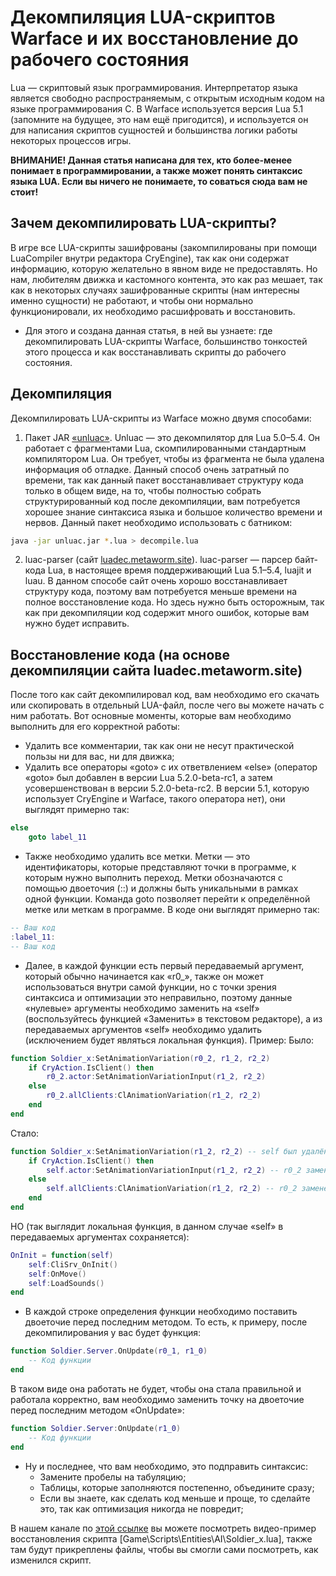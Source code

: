 # Декомпиляция LUA-скриптов Warface и их восстановление до рабочего состояния

Lua — скриптовый язык программирования. Интерпретатор языка является свободно распространяемым, с открытым исходным кодом на языке программирования C. В Warface используется версия Lua 5.1 (запомните на будущее, это нам ещё пригодится), и используется он для написания скриптов сущностей и большинства логики работы некоторых процессов игры.

**ВНИМАНИЕ! Данная статья написана для тех, кто более-менее понимает в программировании, а также может понять синтаксис языка LUA. Если вы ничего не понимаете, то соваться сюда вам не стоит!**

## Зачем декомпилировать LUA-скрипты?

В игре все LUA-скрипты зашифрованы (закомпилированы при помощи LuaCompiler внутри редактора CryEngine), так как они содержат информацию, которую желательно в явном виде не предоставлять. Но нам, любителям движка и кастомного контента, это как раз мешает, так как в некоторых случаях зашифрованные скрипты (нам интересны именно сущности) не работают, и чтобы они нормально функционировали, их необходимо расшифровать и восстановить.
* Для этого и создана данная статья, в ней вы узнаете: где декомпилировать LUA-скрипты Warface, большинство тонкостей этого процесса и как восстанавливать скрипты до рабочего состояния.

## Декомпиляция

Декомпилировать LUA-скрипты из Warface можно двумя способами:
1. Пакет JAR [«unluac»](https://sourceforge.net/projects/unluac/). Unluac — это декомпилятор для Lua 5.0–5.4. Он работает с фрагментами Lua, скомпилированными стандартным компилятором Lua. Он требует, чтобы из фрагмента не была удалена информация об отладке. Данный способ очень затратный по времени, так как данный пакет восстанавливает структуру кода только в общем виде, на то, чтобы полностью собрать структурированный код после декомпиляции, вам потребуется хорошее знание синтаксиса языка и большое количество времени и нервов. Данный пакет необходимо использовать с батником:
```bash
java -jar unluac.jar *.lua > decompile.lua
```
2. luac-parser (сайт [luadec.metaworm.site](luadec.metaworm.site)). luac-parser — парсер байт-кода Lua, в настоящее время поддерживающий Lua 5.1–5.4, luajit и luau. В данном способе сайт очень хорошо восстанавливает структуру кода, поэтому вам потребуется меньше времени на полное восстановление кода. Но здесь нужно быть осторожным, так как при декомпиляции код содержит много ошибок, которые вам нужно будет исправить.

## Восстановление кода (на основе декомпиляции сайта luadec.metaworm.site)

После того как сайт декомпилировал код, вам необходимо его скачать или скопировать в отдельный LUA-файл, после чего вы можете начать с ним работать. Вот основные моменты, которые вам необходимо выполнить для его корректной работы:
* Удалить все комментарии, так как они не несут практической пользы ни для вас, ни для движка;
* Удалить все операторы «goto» с их ответвлением «else» (оператор «goto» был добавлен в версии Lua 5.2.0-beta-rc1, а затем усовершенствован в версии 5.2.0-beta-rc2. В версии 5.1, которую использует CryEngine и Warface, такого оператора нет), они выглядят примерно так:
```lua
else
    goto label_11
```
* Также необходимо удалить все метки. Метки — это идентификаторы, которые представляют точки в программе, к которым нужно выполнить переход. Метки обозначаются с помощью двоеточия (::) и должны быть уникальными в рамках одной функции. Команда goto позволяет перейти к определённой метке или меткам в программе. В коде они выглядят примерно так:
```lua
-- Ваш код
:label_11:
-- Ваш код
```
* Далее, в каждой функции есть первый передаваемый аргумент, который обычно начинается как «r0_», также он может использоваться внутри самой функции, но с точки зрения синтаксиса и оптимизации это неправильно, поэтому данные «нулевые» аргументы необходимо заменить на «self» (воспользуйтесь функцией «Заменить» в текстовом редакторе), а из передаваемых аргументов «self» необходимо удалить (исключением будет являться локальная функция). Пример:
Было:
```lua
function Soldier_x:SetAnimationVariation(r0_2, r1_2, r2_2)
	if CryAction.IsClient() then
		r0_2.actor:SetAnimationVariationInput(r1_2, r2_2)
	else
		r0_2.allClients:ClAnimationVariation(r1_2, r2_2)
	end
end
```
Стало:
```lua
function Soldier_x:SetAnimationVariation(r1_2, r2_2) -- self был удалён из передаваемых аргументов
	if CryAction.IsClient() then
		self.actor:SetAnimationVariationInput(r1_2, r2_2) -- r0_2 заменён на self
	else
		self.allClients:ClAnimationVariation(r1_2, r2_2) -- r0_2 заменён на self
	end
end
```
НО (так выглядит локальная функция, в данном случае «self» в передаваемых аргументах сохраняется):
```lua
OnInit = function(self)
	self:CliSrv_OnInit()
	self:OnMove()
	self:LoadSounds()
end
```
* В каждой строке определения функции необходимо поставить двоеточие перед последним методом. То есть, к примеру, после декомпилирования у вас будет функция:
```lua
function Soldier.Server.OnUpdate(r0_1, r1_0)
	-- Код функции
end
```
В таком виде она работать не будет, чтобы она стала правильной и работала корректно, вам необходимо заменить точку на двоеточие перед последним методом «OnUpdate»:
```lua
function Soldier.Server:OnUpdate(r1_0)
	-- Код функции
end
```
* Ну и последнее, что вам необходимо, это подправить синтаксис:
	* Замените пробелы на табуляцию;
	* Таблицы, которые заполняются постепенно, объедините сразу;
	* Если вы знаете, как сделать код меньше и проще, то сделайте это, так как оптимизация никогда не повредит;

В нашем канале по [этой ссылке](https://t.me/c/2000850874/47) вы можете посмотреть видео-пример восстановления скрипта \[Game\Scripts\Entities\AI\Soldier_x.lua\], также там будут прикреплены файлы, чтобы вы смогли сами посмотреть, как изменился скрипт.

